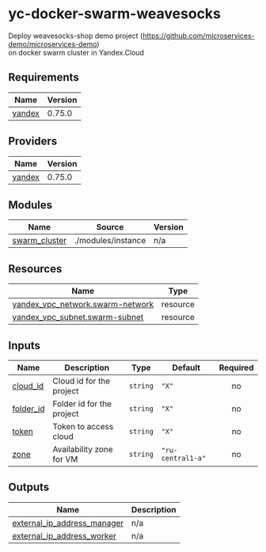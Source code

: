 # yc-docker-swarm-weavesocks
Deploy weavesocks-shop demo project (https://github.com/microservices-demo/microservices-demo)<br /> on docker swarm cluster in Yandex.Cloud

<!-- BEGIN_TF_DOCS -->
## Requirements

| Name | Version |
|------|---------|
| <a name="requirement_yandex"></a> [yandex](#requirement\_yandex) | 0.75.0 |

## Providers

| Name | Version |
|------|---------|
| <a name="provider_yandex"></a> [yandex](#provider\_yandex) | 0.75.0 |

## Modules

| Name | Source | Version |
|------|--------|---------|
| <a name="module_swarm_cluster"></a> [swarm\_cluster](#module\_swarm\_cluster) | ./modules/instance | n/a |

## Resources

| Name | Type |
|------|------|
| [yandex_vpc_network.swarm-network](https://registry.terraform.io/providers/yandex-cloud/yandex/0.75.0/docs/resources/vpc_network) | resource |
| [yandex_vpc_subnet.swarm-subnet](https://registry.terraform.io/providers/yandex-cloud/yandex/0.75.0/docs/resources/vpc_subnet) | resource |

## Inputs

| Name | Description | Type | Default | Required |
|------|-------------|------|---------|:--------:|
| <a name="input_cloud_id"></a> [cloud\_id](#input\_cloud\_id) | Cloud id for the project | `string` | `"X"` | no |
| <a name="input_folder_id"></a> [folder\_id](#input\_folder\_id) | Folder id for the project | `string` | `"X"` | no |
| <a name="input_token"></a> [token](#input\_token) | Token to access cloud | `string` | `"X"` | no |
| <a name="input_zone"></a> [zone](#input\_zone) | Availability zone for VM | `string` | `"ru-central1-a"` | no |

## Outputs

| Name | Description |
|------|-------------|
| <a name="output_external_ip_address_manager"></a> [external\_ip\_address\_manager](#output\_external\_ip\_address\_manager) | n/a |
| <a name="output_external_ip_address_worker"></a> [external\_ip\_address\_worker](#output\_external\_ip\_address\_worker) | n/a |
<!-- END_TF_DOCS -->
